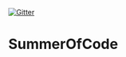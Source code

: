 [![Gitter](https://badges.gitter.im/tatfook/SummerOfCode.svg)](https://gitter.im/tatfook/SummerOfCode?utm_source=badge&utm_medium=badge&utm_campaign=pr-badge)

# SummerOfCode
